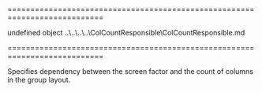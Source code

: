 <!--**
/*-------------------------------------------
    Auto-generated file. Do not modify.
-------------------------------------------

**-->
===========================================================================
<!--default-->undefined<!--/default-->
<!--type-->object<!--/type-->
<!--inherits-->..\..\..\..\ColCountResponsible\ColCountResponsible.md<!--/inherits-->
===========================================================================

<!--shortDescription-->
Specifies dependency between the screen factor and the count of columns in the group layout.
<!--/shortDescription-->

<!--fullDescription-->

<!--/fullDescription-->